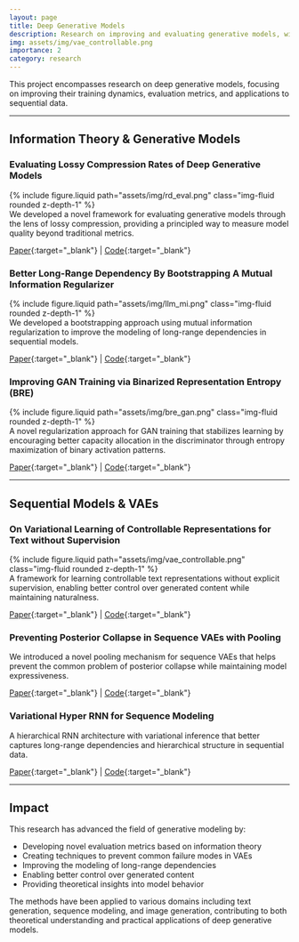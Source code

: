 ```yaml
---
layout: page
title: Deep Generative Models
description: Research on improving and evaluating generative models, with focus on VAEs, GANs, and autoregressive models
img: assets/img/vae_controllable.png
importance: 2
category: research
---
```


This project encompasses research on deep generative models, focusing on improving their training dynamics, evaluation metrics, and applications to sequential data.

---

## Information Theory & Generative Models

### Evaluating Lossy Compression Rates of Deep Generative Models
<div class="row mt-3">
    <div class="col-sm-6 mx-auto mt-3 mt-md-0">
        {% include figure.liquid path="assets/img/rd_eval.png" class="img-fluid rounded z-depth-1" %}
    </div>
</div>
We developed a novel framework for evaluating generative models through the lens of lossy compression, providing a principled way to measure model quality beyond traditional metrics.

[Paper](https://proceedings.mlr.press/v119/huang20c.html){:target="_blank"} | 
[Code](https://github.com/BorealisAI/rate-distortion){:target="_blank"}

### Better Long-Range Dependency By Bootstrapping A Mutual Information Regularizer
<div class="row mt-3">
    <div class="col-sm-6 mx-auto mt-3 mt-md-0">
        {% include figure.liquid path="assets/img/llm_mi.png" class="img-fluid rounded z-depth-1" %}
    </div>
</div>
We developed a bootstrapping approach using mutual information regularization to improve the modeling of long-range dependencies in sequential models.

[Paper](http://proceedings.mlr.press/v108/cao20a.html){:target="_blank"} |
[Code](https://github.com/BorealisAI/BMI){:target="_blank"}

### Improving GAN Training via Binarized Representation Entropy (BRE)
<div class="row mt-3">
    <div class="col-sm-6 mx-auto mt-3 mt-md-0">
        {% include figure.liquid path="assets/img/bre_gan.png" class="img-fluid rounded z-depth-1" %}
    </div>
</div>
A novel regularization approach for GAN training that stabilizes learning by encouraging better capacity allocation in the discriminator through entropy maximization of binary activation patterns.

[Paper](https://openreview.net/forum?id=BkLhaGZRW){:target="_blank"} | 
[Code](https://github.com/BorealisAI/bre-gan){:target="_blank"}

---

## Sequential Models & VAEs

### On Variational Learning of Controllable Representations for Text without Supervision
<div class="row mt-3">
    <div class="col-sm-6 mx-auto mt-3 mt-md-0">
        {% include figure.liquid path="assets/img/vae_controllable.png" class="img-fluid rounded z-depth-1" %}
    </div>
</div>
A framework for learning controllable text representations without explicit supervision, enabling better control over generated content while maintaining naturalness.

[Paper](https://arxiv.org/abs/1905.11975){:target="_blank"} |
[Code](https://github.com/BorealisAI/CP-VAE){:target="_blank"}

### Preventing Posterior Collapse in Sequence VAEs with Pooling
We introduced a novel pooling mechanism for sequence VAEs that helps prevent the common problem of posterior collapse while maintaining model expressiveness.

[Paper](https://arxiv.org/abs/1911.03976){:target="_blank"} |
[Code](https://github.com/BorealisAI/vae-pooling){:target="_blank"}

### Variational Hyper RNN for Sequence Modeling
A hierarchical RNN architecture with variational inference that better captures long-range dependencies and hierarchical structure in sequential data.

[Paper](https://arxiv.org/abs/1710.11577){:target="_blank"} |
[Code](https://github.com/BorealisAI/var-hyper-rnn){:target="_blank"}

---

## Impact

This research has advanced the field of generative modeling by:
- Developing novel evaluation metrics based on information theory
- Creating techniques to prevent common failure modes in VAEs
- Improving the modeling of long-range dependencies
- Enabling better control over generated content
- Providing theoretical insights into model behavior

The methods have been applied to various domains including text generation, sequence modeling, and image generation, contributing to both theoretical understanding and practical applications of deep generative models. 